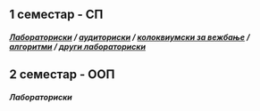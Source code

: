## 1 семестар - СП
##### [Лабораториски](https://github.com/krembanan4e/Materijali-za-na-fakultet/tree/main/SP/labs) / [аудиториски](https://github.com/krembanan4e/Materijali-za-na-fakultet/tree/main/SP/auditoriski) / [колоквиумски за вежбање](https://github.com/krembanan4e/Materijali-za-na-fakultet/tree/main/SP/za%20vezhbanje) / [алгоритми](https://github.com/krembanan4e/Materijali-za-na-fakultet/tree/main/SP/random) / [други лабораториски](https://github.com/krembanan4e/Materijali-za-na-fakultet/tree/main/SP/dopolnitelni%20labs)
## 2 семестар - ООП
##### Лабораториски
